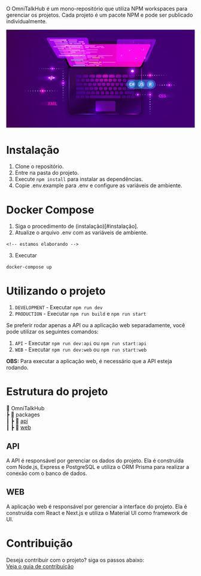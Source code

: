 O OmniTalkHub é um mono-repositório que utiliza NPM workspaces para gerenciar os projetos. Cada projeto é um pacote NPM e pode ser publicado individualmente.

![Alt text](docs/image.png)


# Instalação

1. Clone o repositório.
2. Entre na pasta do projeto.
3. Execute `npm install` para instalar as dependências.
4. Copie .env.example para .env e configure as variáveis de ambiente.

# Docker Compose
1. Siga o procedimento de (instalação)[#instalação].
2. Atualize o arquivo .env com as variáveis de ambiente.

````
<!-- estamos elaborando -->
````
3. Executar

````
docker-compose up
````

# Utilizando o projeto
1. `DEVELOPMENT` - Executar `npm run dev`
2. `PRODUCTION` - Executar `npm run build` e `npm run start`

Se preferir rodar apenas a API ou a aplicação web separadamente, você pode utilizar os seguintes comandos:

1. `API` - Executar `npm run dev:api` ou `npm run start:api`
2. `WEB` - Executar `npm run dev:web` ou `npm run start:web`

**OBS:** Para executar a aplicação web, é necessário que a API esteja rodando.

# Estrutura do projeto
📂 OmniTalkHub <br>
┣ 📂 packages <br>
┃ ┣ 📂 [api](./packages/api/README.md) <br> 
┃ ┣ 📂 [web](./packages/web/README.md) <br>

## API
A API é responsável por gerenciar os dados do projeto. Ela é construída com Node.js, Express e PostgreSQL e utiliza o ORM Prisma para realizar a conexão com o banco de dados.

## WEB
A aplicação web é responsável por gerenciar a interface do projeto. Ela é construída com React e Next.js e utiliza o Material UI como framework de UI.

# Contribuição
Deseja contribuir com o projeto?
siga os passos abaixo: <br>
[Veja o guia de contribuição](CONTRIBUTING.md)

